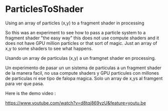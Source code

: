 # ParticlesToShader
Using an array of particles (x,y) to a fragment shader in processing

So this was an experiment to see how to pass a particle system to a fragment shader "the easy way" this does not use compute shaders and it does not have GPU million particles or that sort of magic. Just an array of x,y to some shaders to see what happens. 


Usando un array de particulas (x,y) a un framgnet shader en processing. 

Un experimento de pasar un un sistema de particulas a un fragment shader de la manera facil, no usa compute shaders y GPU particules con millones de particulas ni ese tipo de falopa magica. Solo un array de x,ys al framgent para ver que pasa.


Here is the demo video : 

https://www.youtube.com/watch?v=d8tqj869yzU&feature=youtu.be
